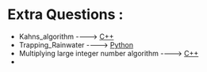 # Extra Questions :

* Kahns_algorithm ----> [C++](/Code/C++/Kahns_algorithm.cpp)
* Trapping_Rainwater ----> [Python](/Code/Python/trapping_rainwater.py)
* Multiplying large integer number algorithm ----> [C++](/Code/C++/Multiplying_large_integer_number.cpp)
* 
